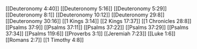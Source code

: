 [[Deuteronomy 4:40]]
[[Deuteronomy 5:16]]
[[Deuteronomy 5:29]]
[[Deuteronomy 8:1]]
[[Deuteronomy 10:12]]
[[Deuteronomy 29:8]]
[[Deuteronomy 30:16]]
[[1 Kings 3:14]]
[[2 Kings 17:37]]
[[1 Chronicles 28:8]]
[[Psalms 37:9]]
[[Psalms 37:11]]
[[Psalms 37:22]]
[[Psalms 37:29]]
[[Psalms 37:34]]
[[Psalms 119:6]]
[[Proverbs 3:1]]
[[Jeremiah 7:23]]
[[Luke 1:6]]
[[Romans 2:7]]
[[1 Timothy 4:8]]
